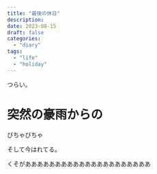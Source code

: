 ```yaml
---
title: "最後の休日"
description:
date: 2023-08-15
draft: false
categories:
  - "diary"
tags:
  - "life"
  - "holiday"
---
```


つらい。

# 突然の豪雨からの

びちゃびちゃ

そして今はれてる。

くそがあああああああああああああああああああああ
